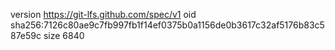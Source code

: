 version https://git-lfs.github.com/spec/v1
oid sha256:7126c80ae9c7fb997fb1f14ef0375b0a1156de0b3617c32af5176b83c587e59c
size 6840
